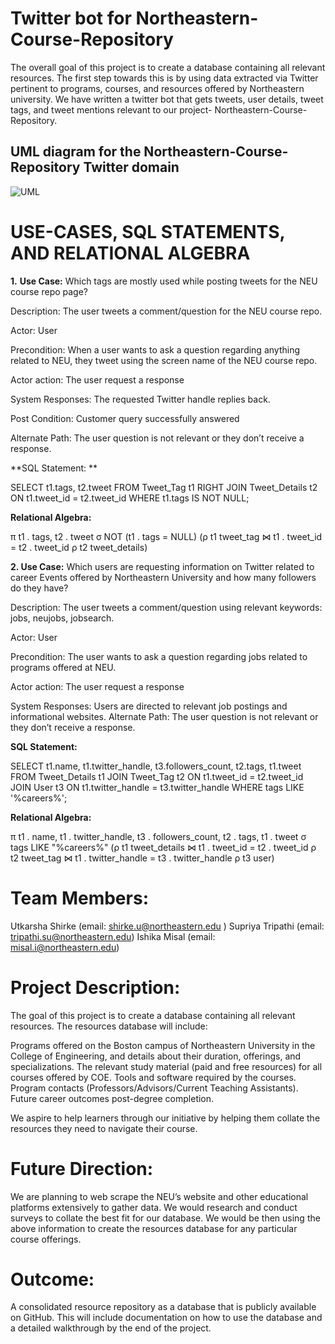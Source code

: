 
# Twitter bot for Northeastern-Course-Repository

The overall goal of this project is to create a database containing all relevant resources. The first step towards this is by using data extracted via Twitter pertinent to programs, courses, and resources offered by Northeastern university. We have written a twitter bot that gets tweets, user details, tweet tags, and tweet mentions relevant to our project- Northeastern-Course-Repository. 

## UML diagram for the Northeastern-Course-Repository Twitter domain

![UML](https://user-images.githubusercontent.com/106060204/201489210-287e63f5-70ca-4102-910c-6990316e603e.jpeg)



# USE-CASES, SQL STATEMENTS, AND RELATIONAL ALGEBRA

**1.** **Use Case:** Which tags are mostly used while posting tweets for the NEU course repo page? 

Description: The user tweets a comment/question for the NEU course repo. 

Actor: User

Precondition: When a user wants to ask a question regarding anything related to NEU, they tweet using the screen name of the NEU course repo. 

Actor action: The user request a response

System Responses: The requested Twitter handle replies back. 

Post Condition: Customer query successfully answered

Alternate Path: The user question is not relevant or they don’t receive a response. 

**SQL Statement:  **

 SELECT 
    t1.tags, t2.tweet
FROM
    Tweet_Tag t1
        RIGHT JOIN
    Tweet_Details t2 ON t1.tweet_id = t2.tweet_id
WHERE
    t1.tags IS NOT NULL;

**Relational Algebra:**

π t1 . tags, t2 . tweet
 σ NOT (t1 . tags = NULL)
  (ρ t1 tweet_tag ⋈ t1 . tweet_id = t2 . tweet_id
   ρ t2 tweet_details)

**2. Use Case:** Which users are requesting information on Twitter related to career Events offered by Northeastern University and how many followers do they have? 

Description: The user tweets a comment/question using relevant keywords: jobs, neujobs, jobsearch.

Actor: User

Precondition: The user wants to ask a question regarding jobs related to programs offered at NEU. 

Actor action: The user request a response

System Responses: Users are directed to relevant job postings and informational websites. 
Alternate Path: The user question is not relevant or they don’t receive a response. 

**SQL Statement:**

SELECT 
    t1.name, t1.twitter_handle, t3.followers_count, t2.tags, t1.tweet
FROM
    Tweet_Details t1
        JOIN
    Tweet_Tag t2 ON t1.tweet_id = t2.tweet_id
       JOIN
	User t3 ON t1.twitter_handle = t3.twitter_handle
WHERE
    tags LIKE '%careers%';

**Relational Algebra:**

π t1 . name, t1 . twitter_handle, t3 . followers_count, t2 . tags, t1 . tweet
 σ tags LIKE "%careers%"
  (ρ t1 tweet_details ⋈ t1 . tweet_id = t2 . tweet_id
   ρ t2 tweet_tag ⋈ t1 . twitter_handle = t3 . twitter_handle
    ρ t3 user)



# Team Members: 

Utkarsha Shirke (email: shirke.u@northeastern.edu )
Supriya Tripathi (email: tripathi.su@northeastern.edu)
Ishika Misal (email: misal.i@northeastern.edu)

# Project Description: 

The goal of this project is to create a database containing all relevant resources. The resources database will include: 

Programs offered on the Boston campus of Northeastern University in the College of Engineering, and details about their duration, offerings, and specializations. 
The relevant study material (paid and free resources) for all courses offered by COE. 
Tools and software required by the courses.  
Program contacts (Professors/Advisors/Current Teaching Assistants). 
Future career outcomes post-degree completion. 

We aspire to help learners through our initiative by helping them collate the resources they need to navigate their course. 

# Future Direction:

We are planning to web scrape the NEU’s website and other educational platforms extensively to gather data. 
We would research and conduct surveys to collate the best fit for our database. 
We would be then using the above information to create the resources database for any particular course offerings. 

# Outcome:

A consolidated resource repository as a database that is publicly available on GitHub. This will include documentation on how to use the database and a detailed walkthrough by the end of the project. 


